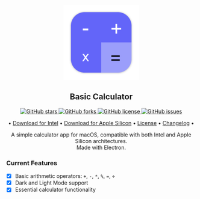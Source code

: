 <p align="center">
  <img src="https://raw.githubusercontent.com/problaze20/Basic-Calculator/main/Images/icon_512x512x32.png" alt="Basic Calculator Logo" width="200"/>
</p>

<h2 align="center">Basic Calculator</h2>


<p align="center">
  <a href="https://github.com/problaze20/Basic-Calculator/stargazers">
    <img src="https://img.shields.io/github/stars/problaze20/basic-calculator?style=flat-square" alt="GitHub stars" />
  </a>
  <a href="https://github.com/problaze20/Basic-Calculator/network">
    <img src="https://img.shields.io/github/forks/problaze20/basic-calculator?style=flat-square" alt="GitHub forks" />
  </a>
  <a href="https://github.com/problaze20/Basic-Calculator/blob/main/LICENSE">
    <img src="https://img.shields.io/github/license/problaze20/basic-calculator?style=flat-square" alt="GitHub license" />
  </a>
  <a href="https://github.com/problaze20/Basic-Calculator/issues">
    <img src="https://img.shields.io/github/issues/problaze20/basic-calculator?style=flat-square" alt="GitHub issues" />
  </a>
</p>



<p align="center">
  • <a href="https://github.com/problaze20/Basic-Calculator/releases/tag/intel-v1.0.0">Download for Intel</a> •
  <a href="https://github.com/problaze20/Basic-Calculator/releases/tag/apple-silicon-v1.0.0">Download for Apple Silicon</a> •
  <a href="https://github.com/problaze20/Basic-Calculator/blob/main/LICENSE">License</a> •
  <a href="https://github.com/problaze20/Basic-Calculator/blob/main/CHANGELOG.md">Changelog</a> •
</p>

<p align="center">
  A simple calculator app for macOS, compatible with both Intel and Apple Silicon architectures.<br>
  Made with Electron.
</p>

### Current Features

- [x] Basic arithmetic operators: `+`, `-`, `*`, `%`, `=`, `÷`
- [x] Dark and Light Mode support
- [x] Essential calculator functionality
